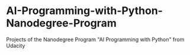 # AI-Programming-with-Python-Nanodegree-Program
Projects of the Nanodegree Program "AI Programming with Python" from Udacity
